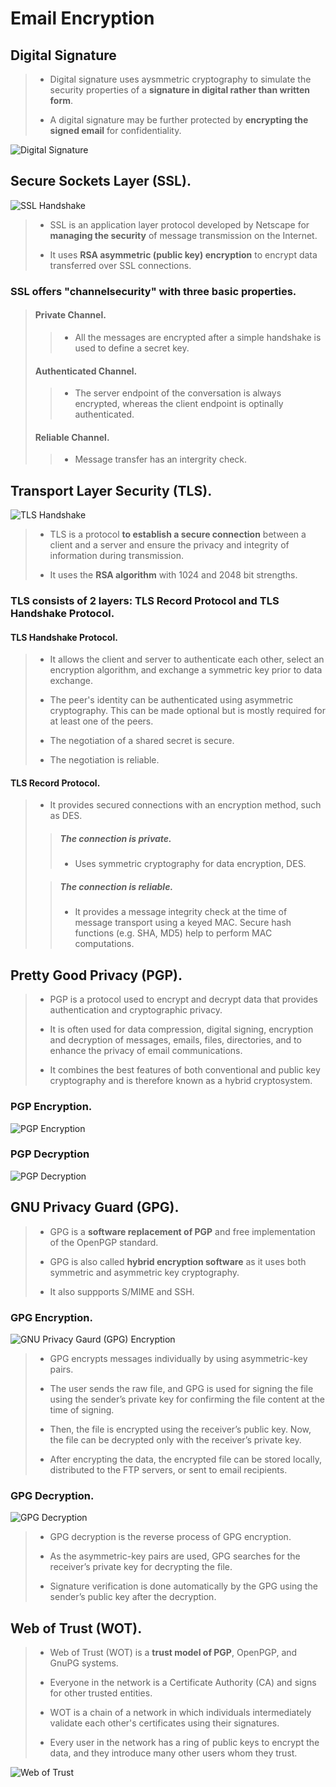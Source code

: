 # Email Encryption

## Digital Signature
>
> - Digital signature uses aysmmetric cryptography to simulate the security properties of a **signature in digital rather than written form**. 
>
> - A digital signature may be further protected by **encrypting the signed email** for confidentiality. 

![Digital Signature](/Cryptography/Email-Encryption/images/Digital-Signature.png) 


## Secure Sockets Layer (SSL).

![SSL Handshake](/Cryptography/Email-Encryption/images/SSL.png) 

>
> - SSL is an application layer protocol developed by Netscape for **managing the security** of message transmission on the Internet. 
>
> - It uses **RSA asymmetric (public key) encryption** to encrypt data transferred over SSL connections. 
> 
### SSL offers "channelsecurity" with three basic properties. 
>
> #### Private Channel. 
>
>> - All the messages are encrypted after a simple handshake is used to define a secret key. 
>
> #### Authenticated Channel. 
>
>> - The server endpoint of the conversation is always encrypted, whereas the client endpoint is optinally authenticated. 
>
> #### Reliable Channel. 
> 
>> - Message transfer has an intergrity check. 


## Transport Layer Security (TLS). 

![TLS Handshake](/Cryptography/Email-Encryption/images/TLS.png) 

>
> - TLS is a protocol **to establish a secure connection** between a client and a server and ensure the privacy and integrity of information during transmission. 
>
> - It uses the **RSA algorithm** with 1024 and 2048 bit strengths. 

### TLS consists of 2 layers: TLS Record Protocol and TLS Handshake Protocol. 

#### TLS Handshake Protocol. 
>
> - It allows the client and server to authenticate each other, select an encryption algorithm, and exchange a symmetric key prior to data exchange. 
>
> - The peer's identity can be authenticated using asymmetric cryptography. This can be made optional but is mostly required for at least one of the peers. 
>
> - The negotiation of a shared secret is secure. 
> 
> - The negotiation is reliable. 

#### TLS Record Protocol. 
> 
> - It provides secured connections with an encryption method, such as DES. 
>
>> ##### The connection is private. 
>>
>> - Uses symmetric cryptography for data encryption, DES. 
>
>> ##### The connection is reliable. 
>>
>> - It provides a message integrity check at the time of message transport using a keyed MAC. Secure hash functions (e.g. SHA, MD5) help to perform MAC computations. 


## Pretty Good Privacy (PGP). 

> - PGP is a protocol used to encrypt and decrypt data that provides authentication and cryptographic privacy. 
>
> - It is often used for data compression, digital signing, encryption and decryption of messages, emails, files, directories, and to enhance the privacy of email communications. 
>
> - It combines the best features of both conventional and public key cryptography and is therefore known as a hybrid cryptosystem.

### PGP Encryption.  

![PGP Encryption](/Cryptography/Email-Encryption/images/PGP.png) 

### PGP Decryption

![PGP Decryption](/Cryptography/Email-Encryption/images/PGP-decryption.png) 


## GNU Privacy Guard (GPG). 

> - GPG is a **software replacement of PGP** and free implementation of the OpenPGP standard. 
>
> - GPG is also called **hybrid encryption software** as it uses both symmetric and asymmetric key cryptography. 
>
> - It also suppports S/MIME and SSH. 

### GPG Encryption.

![GNU Privacy Gaurd (GPG) Encryption](/Cryptography/Email-Encryption/images/GPG-Encryption.png)  

> - GPG encrypts messages individually by using asymmetric-key pairs. 
>
> - The user sends the raw file, and GPG is used for signing the file using the sender’s private key for confirming the file content at the time of signing. 
>
> - Then, the file is encrypted using the receiver’s public key. Now, the file can be decrypted only with the receiver’s private key. 
>
> - After encrypting the data, the encrypted file can be stored locally, distributed to the FTP servers, or sent to email recipients. 

### GPG Decryption. 

![GPG Decryption](/Cryptography/Email-Encryption/images/GPG-Decryption.png) 

> - GPG decryption is the reverse process of GPG encryption. 
>
> - As the asymmetric-key pairs are used, GPG searches for the receiver’s private key for decrypting the file. 
>
> - Signature verification is done automatically by the GPG using the sender’s public key after the decryption. 


## Web of Trust (WOT). 

> - Web of Trust (WOT) is a **trust model of PGP**, OpenPGP, and GnuPG systems. 
> 
> - Everyone in the network is a Certificate Authority (CA) and signs for other trusted entities. 
> 
> - WOT is a chain of a network in which individuals intermediately validate each other's certificates using their signatures. 
>
> - Every user in the network has a ring of public keys to encrypt the data, and they introduce many other users whom they trust. 

![Web of Trust](/Cryptography/Email-Encryption/images/WoT.png) 


